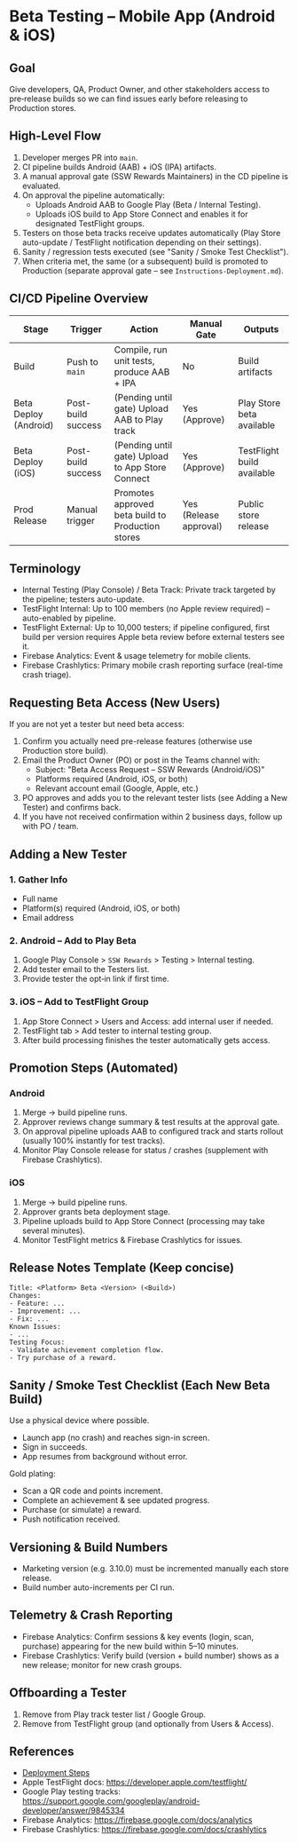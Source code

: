 # Beta Testing – Mobile App (Android & iOS)

## Goal

Give developers, QA, Product Owner, and other stakeholders access to pre‑release builds so we can find issues early before releasing to Production stores.

## High-Level Flow

1. Developer merges PR into `main`.
2. CI pipeline builds Android (AAB) + iOS (IPA) artifacts.
3. A manual approval gate (SSW Rewards Maintainers) in the CD pipeline is evaluated.
4. On approval the pipeline automatically:
   - Uploads Android AAB to Google Play (Beta / Internal Testing).
   - Uploads iOS build to App Store Connect and enables it for designated TestFlight groups.
5. Testers on those beta tracks receive updates automatically (Play Store auto-update / TestFlight notification depending on their settings).
6. Sanity / regression tests executed (see "Sanity / Smoke Test Checklist").
7. When criteria met, the same (or a subsequent) build is promoted to Production (separate approval gate – see `Instructions-Deployment.md`).

## CI/CD Pipeline Overview

| Stage                 | Trigger            | Action                                            | Manual Gate            | Outputs                    |
| --------------------- | ------------------ | ------------------------------------------------- | ---------------------- | -------------------------- |
| Build                 | Push to `main`     | Compile, run unit tests, produce AAB + IPA        | No                     | Build artifacts            |
| Beta Deploy (Android) | Post-build success | (Pending until gate) Upload AAB to Play track     | Yes (Approve)          | Play Store beta available  |
| Beta Deploy (iOS)     | Post-build success | (Pending until gate) Upload to App Store Connect  | Yes (Approve)          | TestFlight build available |
| Prod Release          | Manual trigger     | Promotes approved beta build to Production stores | Yes (Release approval) | Public store release       |

## Terminology

- Internal Testing (Play Console) / Beta Track: Private track targeted by the pipeline; testers auto-update.
- TestFlight Internal: Up to 100 members (no Apple review required) – auto-enabled by pipeline.
- TestFlight External: Up to 10,000 testers; if pipeline configured, first build per version requires Apple beta review before external testers see it.
- Firebase Analytics: Event & usage telemetry for mobile clients.
- Firebase Crashlytics: Primary mobile crash reporting surface (real-time crash triage).

## Requesting Beta Access (New Users)

If you are not yet a tester but need beta access:

1. Confirm you actually need pre-release features (otherwise use Production store build).
2. Email the Product Owner (PO) or post in the Teams channel with:
   - Subject: "Beta Access Request – SSW Rewards (Android/iOS)"
   - Platforms required (Android, iOS, or both)
   - Relevant account email (Google, Apple, etc.)
3. PO approves and adds you to the relevant tester lists (see Adding a New Tester) and confirms back.
4. If you have not received confirmation within 2 business days, follow up with PO / team.

## Adding a New Tester

### 1. Gather Info

- Full name
- Platform(s) required (Android, iOS, or both)
- Email address

### 2. Android – Add to Play Beta

1. Google Play Console > `SSW Rewards` > Testing > Internal testing.
2. Add tester email to the Testers list.
3. Provide tester the opt‑in link if first time.

### 3. iOS – Add to TestFlight Group

1. App Store Connect > Users and Access: add internal user if needed.
2. TestFlight tab > Add tester to internal testing group.
3. After build processing finishes the tester automatically gets access.

## Promotion Steps (Automated)

### Android

1. Merge -> build pipeline runs.
2. Approver reviews change summary & test results at the approval gate.
3. On approval pipeline uploads AAB to configured track and starts rollout (usually 100% instantly for test tracks).
4. Monitor Play Console release for status / crashes (supplement with Firebase Crashlytics).

### iOS

1. Merge -> build pipeline runs.
2. Approver grants beta deployment stage.
3. Pipeline uploads build to App Store Connect (processing may take several minutes).
4. Monitor TestFlight metrics & Firebase Crashlytics for issues.

## Release Notes Template (Keep concise)

```
Title: <Platform> Beta <Version> (<Build>)
Changes:
- Feature: ...
- Improvement: ...
- Fix: ...
Known Issues:
- ...
Testing Focus:
- Validate achievement completion flow.
- Try purchase of a reward.
```

## Sanity / Smoke Test Checklist (Each New Beta Build)

Use a physical device where possible.

- Launch app (no crash) and reaches sign-in screen.
- Sign in succeeds.
- App resumes from background without error.

Gold plating:

- Scan a QR code and points increment.
- Complete an achievement & see updated progress.
- Purchase (or simulate) a reward.
- Push notification received.

## Versioning & Build Numbers

- Marketing version (e.g. 3.10.0) must be incremented manually each store release.
- Build number auto-increments per CI run.

## Telemetry & Crash Reporting

- Firebase Analytics: Confirm sessions & key events (login, scan, purchase) appearing for the new build within 5–10 minutes.
- Firebase Crashlytics: Verify build (version + build number) shows as a new release; monitor for new crash groups.

## Offboarding a Tester

1. Remove from Play track tester list / Google Group.
2. Remove from TestFlight group (and optionally from Users & Access).

## References

- [Deployment Steps](Instructions-Deployment.md)
- Apple TestFlight docs: https://developer.apple.com/testflight/
- Google Play testing tracks: https://support.google.com/googleplay/android-developer/answer/9845334
- Firebase Analytics: https://firebase.google.com/docs/analytics
- Firebase Crashlytics: https://firebase.google.com/docs/crashlytics
